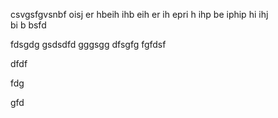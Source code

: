 
csvgsfgvsnbf oisj er 
hbeih ihb eih
 er
 ih epri h ihp
 be iphip hi ihj\
  bi
  b 
  bsfd
  
fdsgdg
gsdsdfd
gggsgg
dfsgfg
fgfdsf

dfdf

fdg

gfd
